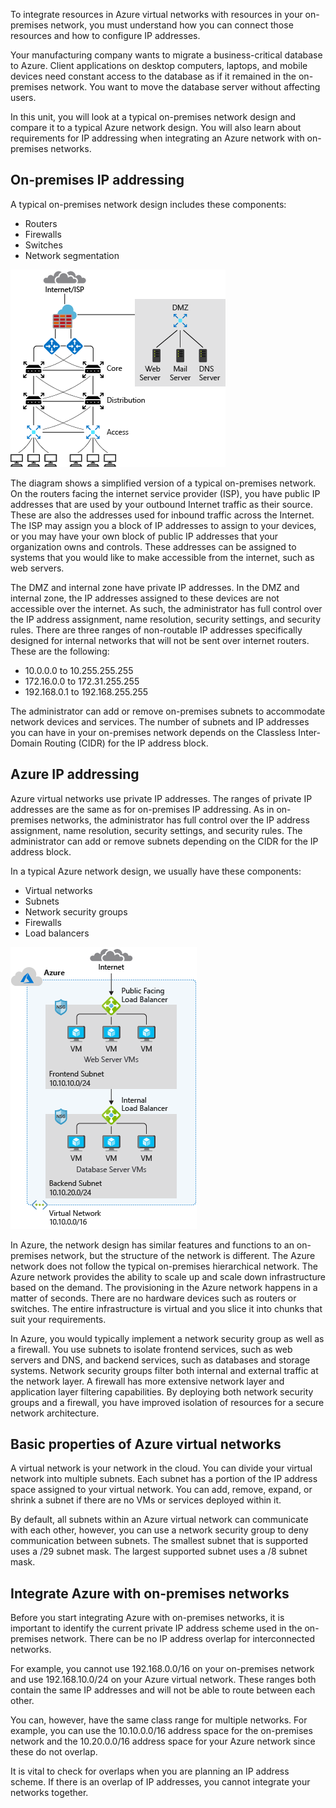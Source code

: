 To integrate resources in Azure virtual networks with resources in your on-premises network, you must understand how you can connect those resources and how to configure IP addresses.

Your manufacturing company wants to migrate a business-critical database to Azure. Client applications on desktop computers, laptops, and mobile devices need constant access to the database as if it remained in the on-premises network. You want to move the database server without affecting users.

In this unit, you will look at a typical on-premises network design and compare it to a typical Azure network design. You will also learn about requirements for IP addressing when integrating an Azure network with on-premises networks.

## On-premises IP addressing

A typical on-premises network design includes these components:

- Routers
- Firewalls
- Switches
- Network segmentation

![Typical on-premises network design](../media/2-on-premises-network.png)

The diagram shows a simplified version of a typical on-premises network. On the routers facing the internet service provider (ISP), you have public IP addresses that are used by your outbound Internet traffic as their source. These are also the addresses used for inbound traffic across the Internet. The ISP may assign you a block of IP addresses to assign to your devices, or you may have your own block of public IP addresses that your organization owns and controls. These addresses can be assigned to systems that you would like to make accessible from the internet, such as web servers.

The DMZ and internal zone have private IP addresses. In the DMZ and internal zone, the IP addresses assigned to these devices are not accessible over the internet. As such, the administrator has full control over the IP address assignment, name resolution, security settings, and security rules. There are three ranges of non-routable IP addresses specifically designed for internal networks that will not be sent over internet routers. These are the following:

- 10.0.0.0 to 10.255.255.255
- 172.16.0.0 to 172.31.255.255
- 192.168.0.1 to 192.168.255.255

The administrator can add or remove on-premises subnets to accommodate network devices and services. The number of subnets and IP addresses you can have in your on-premises network depends on the Classless Inter-Domain Routing (CIDR) for the IP address block.

## Azure IP addressing

Azure virtual networks use private IP addresses. The ranges of private IP addresses are the same as for on-premises IP addressing. As in on-premises networks, the administrator has full control over the IP address assignment, name resolution, security settings, and security rules. The administrator can add or remove subnets depending on the CIDR for the IP address block.

In a typical Azure network design, we usually have these components:

- Virtual networks
- Subnets
- Network security groups
- Firewalls
- Load balancers

![Typical Azure network design](../media/2-azure-network.png)

In Azure, the network design has similar features and functions to an on-premises network, but the structure of the network is different. The Azure network does not follow the typical on-premises hierarchical network. The Azure network provides the ability to scale up and scale down infrastructure based on the demand. The provisioning in the Azure network happens in a matter of seconds. There are no hardware devices such as routers or switches. The entire infrastructure is virtual and you slice it into chunks that suit your requirements.

In Azure, you would typically implement a network security group as well as a firewall. You use subnets to isolate frontend services, such as web servers and DNS, and backend services, such as databases and storage systems. Network security groups filter both internal and external traffic at the network layer. A firewall has more extensive network layer and application layer filtering capabilities. By deploying both network security groups and a firewall, you have improved isolation of resources for a secure network architecture.

## Basic properties of Azure virtual networks

A virtual network is your network in the cloud. You can divide your virtual network into multiple subnets. Each subnet has a portion of the IP address space assigned to your virtual network. You can add, remove, expand, or shrink a subnet if there are no VMs or services deployed within it.

By default, all subnets within an Azure virtual network can communicate with each other, however, you can use a network security group to deny communication between subnets. The smallest subnet that is supported uses a /29 subnet mask. The largest supported subnet uses a /8 subnet mask.

## Integrate Azure with on-premises networks

Before you start integrating Azure with on-premises networks, it is important to identify the current private IP address scheme used in the on-premises network. There can be no IP address overlap for interconnected networks.

For example, you cannot use 192.168.0.0/16 on your on-premises network and use 192.168.10.0/24 on your Azure virtual network. These ranges both contain the same IP addresses and will not be able to route between each other.

You can, however, have the same class range for multiple networks. For example, you can use the 10.10.0.0/16 address space for the on-premises network and the 10.20.0.0/16 address space for your Azure network since these do not overlap.

It is vital to check for overlaps when you are planning an IP address scheme. If there is an overlap of IP addresses, you cannot integrate your networks together.
